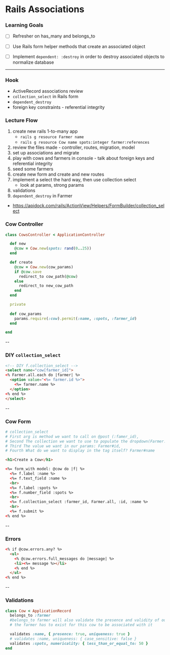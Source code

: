 # Rails Associations

### Learning Goals

* [ ] Refresher on has_many and belongs_to
* [ ] Use Rails form helper methods that create an associated object
* [ ] Implement `dependent: :destroy` in order to destroy associated objects to normalize database


--------------------------

### Hook

* ActiveRecord associations review
* `collection_select` in Rails form
* `dependent_destroy`
* foreign key constraints - referential integrity

### Lecture Flow

1. create new rails 1-to-many app
    * `rails g resource Farmer name`
    * `rails g resource Cow name spots:integer farmer:references`
2. review the files made - controller, routes, migration, model
3. set up associations and migrate
4. play with cows and farmers in console - talk about foreign keys and referential integrity
5. seed some farmers
6. create new form and create and new routes
7. implement a select the hard way, then use collection select
    * look at params, strong params
8. validations
9. `dependent_destroy` in Farmer


* <https://apidock.com/rails/ActionView/Helpers/FormBuilder/collection_select>

### Cow Controller

```ruby
class CowsController < ApplicationController

  def new
    @cow = Cow.new(spots: rand(0..25))
  end

  def create
    @cow = Cow.new(cow_params)
    if @cow.save
      redirect_to cow_path(@cow)
    else
      redirect_to new_cow_path
    end
  end

  private
  
  def cow_params
    params.require(:cow).permit(:name, :spots, :farmer_id)
  end

end
```
--
### DIY `collection_select`

```html
<!-- DIY f.collection_select -->
<select name="cow[farmer_id]">
<% Farmer.all.each do |farmer| %>
  <option value="<%= farmer.id %>">
    <%= farmer.name %>
  </option>
<% end %>
</select>
```
--
### Cow Form
```ruby
# collection_select
# First arg is method we want to call on @post (:famer_id),
# Second The collection we want to use to populate the dropdown(Farmer.all),
# Third The value we want in our params: Farmer#id,
# Fourth What do we want to display in the tag itself? Farmer#name
```

```html
<h1>Create a Cow</h1>

<%= form_with model: @cow do |f| %>
  <%= f.label :name %>
  <%= f.text_field :name %>
  <br>
  <%= f.label :spots %>
  <%= f.number_field :spots %>
  <br>
  <%= f.collection_select :farmer_id, Farmer.all, :id, :name %>
  <br>
  <%= f.submit %>
<% end %>
```
--
### Errors

```html
<% if @cow.errors.any? %>
  <ul>
    <% @cow.errors.full_messages do |message| %>
    <li><%= message %></li>
    <% end %>
  </ul>
<% end %>
```
--
### Validations

```ruby
class Cow < ApplicationRecord
  belongs_to :farmer
  #belongs_to farmer will also validate the presence and validity of our farmer;
  # the farmer has to exist for this cow to be associated with it

  validates :name, { presence: true, uniqueness: true }
  # validates :name, uniqueness: { case_sensitive: false }
  validates :spots, numericality: { less_than_or_equal_to: 50 }
end
```